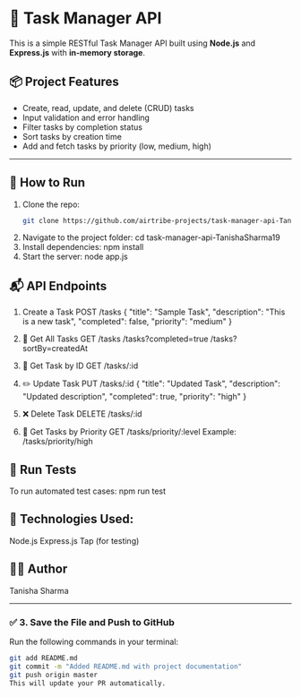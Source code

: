 # 📌 Task Manager API

This is a simple RESTful Task Manager API built using **Node.js** and **Express.js** with **in-memory storage**.

## 📦 Project Features

- Create, read, update, and delete (CRUD) tasks
- Input validation and error handling
- Filter tasks by completion status
- Sort tasks by creation time
- Add and fetch tasks by priority (low, medium, high)

---

## 🚀 How to Run

1. Clone the repo:
   ```bash
   git clone https://github.com/airtribe-projects/task-manager-api-TanishaSharma19.git

2. Navigate to the project folder:
    cd task-manager-api-TanishaSharma19
3. Install dependencies:
    npm install
4. Start the server:
    node app.js

## 📬 API Endpoints
1. Create a Task
POST /tasks
{
    "title": "Sample Task",
    "description": "This is a new task",
    "completed": false,
    "priority": "medium"
}

2. 📄 Get All Tasks
GET /tasks
/tasks?completed=true
/tasks?sortBy=createdAt

3. 📄 Get Task by ID
GET /tasks/:id

4. ✏️ Update Task
PUT /tasks/:id
{
  "title": "Updated Task",
  "description": "Updated description",
  "completed": true,
  "priority": "high"
}

5. ❌ Delete Task
DELETE /tasks/:id

6. 📌 Get Tasks by Priority
GET /tasks/priority/:level
Example:
/tasks/priority/high

## 🧪 Run Tests
To run automated test cases:
npm run test

## 🧠 Technologies Used:
Node.js
Express.js
Tap (for testing)

## 🙋‍♀️ Author
Tanisha Sharma

---

### ✅ 3. Save the File and Push to GitHub

Run the following commands in your terminal:

```bash
git add README.md
git commit -m "Added README.md with project documentation"
git push origin master
This will update your PR automatically.
